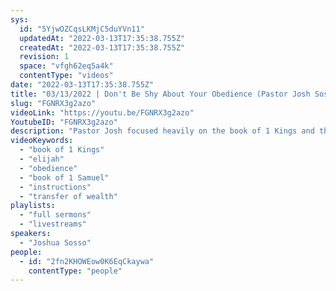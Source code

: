```yaml
---
sys:
  id: "5YjwOZCqsLKMjC5duYVn11"
  updatedAt: "2022-03-13T17:35:38.755Z"
  createdAt: "2022-03-13T17:35:38.755Z"
  revision: 1
  space: "vfgh62eq5a4k"
  contentType: "videos"
date: "2022-03-13T17:35:38.755Z"
title: "03/13/2022 | Don't Be Shy About Your Obedience (Pastor Josh Sosso)"
slug: "FGNRX3g2azo"
videoLink: "https://youtu.be/FGNRX3g2azo"
YoutubeID: "FGNRX3g2azo"
description: "Pastor Josh focused heavily on the book of 1 Kings and the obedience of the woman that gave Elijah he last piece of bread. He talks about when the Lord gives you instructions, there will be other people of God that you cross paths with. He also talks about the woman with a jar of oil and how she gathered every jar she could find to pay off her debt. She wasn't shy about the word of the Lord and saw all her needs met. When we hear instructions from God, we need to stand firmly on them and no waver until they are complete.\n"
videoKeywords:
  - "book of 1 Kings"
  - "elijah"
  - "obedience"
  - "book of 1 Samuel"
  - "instructions"
  - "transfer of wealth"
playlists:
  - "full sermons"
  - "livestreams"
speakers:
  - "Joshua Sosso"
people:
  - id: "2fn2KHOWEow0K6EqCkaywa"
    contentType: "people"
---
```

